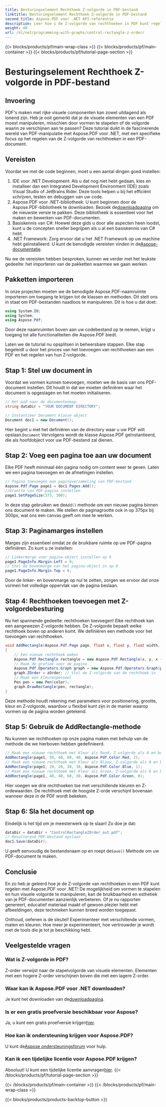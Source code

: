 ```yaml
---
title: Besturingselement Rechthoek Z-volgorde in PDF-bestand
linktitle: Besturingselement Rechthoek Z-volgorde in PDF-bestand
second_title: Aspose.PDF voor .NET API-referentie
description: Leer hoe u de Z-volgorde van rechthoeken in PDF kunt regelen met Aspose.PDF voor .NET in deze gedetailleerde stapsgewijze tutorial. Ideaal voor ontwikkelaars die PDF-documenten willen verbeteren.
weight: 40
url: /nl/net/programming-with-graphs/control-rectangle-z-order/
---
```


{{< blocks/products/pf/main-wrap-class >}}
{{< blocks/products/pf/main-container >}}
{{< blocks/products/pf/tutorial-page-section >}}

# Besturingselement Rechthoek Z-volgorde in PDF-bestand

## Invoering

PDF's maken met rijke visuele componenten kan zowel uitdagend als lonend zijn. Heb je ooit gemerkt dat je de visuele elementen van een PDF moest manipuleren, misschien door vormen te stapelen of de volgorde waarin ze verschijnen aan te passen? Deze tutorial duikt in de fascinerende wereld van PDF-manipulatie met Aspose.PDF voor .NET, met een specifieke focus op het regelen van de Z-volgorde van rechthoeken in een PDF-document. 

## Vereisten 

Voordat we met de code beginnen, moet u een aantal dingen goed instellen:

1. IDE voor .NET Development: Als u dat nog niet hebt gedaan, kies en installeer dan een Integrated Development Environment (IDE) zoals Visual Studio of JetBrains Rider. Deze tools helpen u bij het efficiënt schrijven, testen en debuggen van uw code.
2.  Aspose.PDF voor .NET-bibliotheek: U kunt beginnen door de Aspose.PDF-bibliotheek te downloaden. Bezoek de[downloadpagina](https://releases.aspose.com/pdf/net/) om de nieuwste versie te pakken. Deze bibliotheek is essentieel voor het maken en bewerken van PDF-documenten.
3. Basiskennis van C#: Hoewel deze gids u door alle aspecten heen loodst, kunt u de concepten sneller begrijpen als u al een basiskennis van C# hebt.
4.  .NET Framework: Zorg ervoor dat u het .NET Framework op uw machine hebt geïnstalleerd. U kunt de benodigde vereisten vinden in de[Aspose-documentatie](https://reference.aspose.com/pdf/net/).

Nu we de vereisten hebben besproken, kunnen we verder met het leukste gedeelte: het importeren van de pakketten waarmee we gaan werken.

## Pakketten importeren

In onze projecten moeten we de benodigde Aspose.PDF-naamruimte importeren om toegang te krijgen tot de klassen en methoden. Dit stelt ons in staat om PDF-bestanden naadloos te manipuleren. Dit is hoe u dat doet:

```csharp
using System.IO;
using System;
using Aspose.Pdf;
```

Door deze naamruimten boven aan uw codebestand op te nemen, krijgt u toegang tot alle functionaliteiten die Aspose.PDF biedt.

Laten we de tutorial nu opsplitsen in beheersbare stappen. Elke stap begeleidt u door het proces van het toevoegen van rechthoeken aan een PDF en het regelen van hun Z-volgorde.

## Stap 1: Stel uw document in

Voordat we vormen kunnen toevoegen, moeten we de basis van ons PDF-document instellen. Dit houdt in dat we moeten definiëren waar het document is opgeslagen en het moeten initialiseren.

```csharp
// Het pad naar de documentenmap.
string dataDir = "YOUR DOCUMENT DIRECTORY";

// Instantieer Document klasse object
Document doc1 = new Document();
```
 Hier begint u met het definiëren van de directory waar u uw PDF wilt opslaan.`Document` Vervolgens wordt de klasse Aspose.PDF geïnstantieerd, die als hoofdobject voor uw PDF-bestand zal dienen.

## Stap 2: Voeg een pagina toe aan uw document

Elke PDF heeft minimaal één pagina nodig om content weer te geven. Laten we een pagina toevoegen en de afmetingen instellen.

```csharp
// Pagina toevoegen aan paginaverzameling van PDF-bestand
Aspose.Pdf.Page page1 = doc1.Pages.Add();
//Grootte van PDF-pagina instellen
page1.SetPageSize(375, 300);
```
 In deze stap gebruiken we de`Add()` methode om een nieuwe pagina binnen ons document te maken. We stellen de paginagrootte ook in op 375px bij 300px, wat ons een canvas geeft om mee te werken.

## Stap 3: Paginamarges instellen 

Marges zijn essentieel omdat ze de bruikbare ruimte op uw PDF-pagina definiëren. Zo kunt u ze instellen:

```csharp
// Linkermarge voor pagina-object instellen op 0
page1.PageInfo.Margin.Left = 0;
// Stel de bovenmarge van het pagina-object in op 0
page1.PageInfo.Margin.Top = 0;
```
Door de linker- en bovenmarge op nul te zetten, zorgen we ervoor dat onze vormen het volledige oppervlak van de pagina beslaan.

## Stap 4: Rechthoeken toevoegen met Z-volgordebesturing

Nu het spannende gedeelte: rechthoeken toevoegen! Elke rechthoek kan een aangewezen Z-volgorde hebben. De Z-volgorde bepaalt welke rechthoek boven op anderen komt. We definiëren een methode voor het toevoegen van rechthoeken.

```csharp
void AddRectangle(Aspose.Pdf.Page page, float x, float y, float width, float height, Aspose.Pdf.Color color, int zOrder)
{
    // Een nieuwe rechthoek maken
    Aspose.Pdf.Rectangle rectangle = new Aspose.Pdf.Rectangle(x, y, x + width, y + height);
    // Maak de grafiek voor de pagina
    Aspose.Pdf.Operators.Graph graph = new Aspose.Pdf.Operators.Graph(page);
    graph.ZOrder = zOrder; // Stel de Z-volgorde van de rechthoek in
    // Maak een kleurenpenseel
    Pen pen = new Pen(color);
    graph.DrawRectangle(pen, rectangle);
}
```
Deze methode houdt rekening met parameters voor positionering, grootte, kleur en Z-volgorde, waardoor u flexibel kunt zijn in de manier waarop vormen op de pagina worden getekend.

## Stap 5: Gebruik de AddRectangle-methode

Nu kunnen we rechthoeken op onze pagina maken met behulp van de methode die we hierboven hebben gedefinieerd.

```csharp
// Maak een nieuwe rechthoek met Kleur als Rood, Z-volgorde als 0 en bepaalde afmetingen
AddRectangle(page1, 50, 40, 60, 40, Aspose.Pdf.Color.Red, 2);
// Maak een nieuwe rechthoek met Kleur als Blauw, Z-volgorde als 0 en bepaalde afmetingen
AddRectangle(page1, 20, 20, 30, 30, Aspose.Pdf.Color.Blue, 1);
// Maak een nieuwe rechthoek met Kleur als Groen, Z-volgorde als 0 en bepaalde afmetingen
AddRectangle(page1, 40, 40, 60, 30, Aspose.Pdf.Color.Green, 0);
```
Hier voegen we drie rechthoeken toe met verschillende kleuren en Z-ordewaarden. De rechthoek met de hoogste Z-orde verschijnt bovenaan wanneer deze in de PDF wordt bekeken.

## Stap 6: Sla het document op 

Eindelijk is het tijd om je meesterwerk op te slaan! Zo doe je dat:

```csharp
dataDir = dataDir + "ControlRectangleZOrder_out.pdf";
// Resulterend PDF-bestand opslaan
doc1.Save(dataDir);
```
 U geeft eenvoudig de bestandsnaam op en roept de`Save()` Methode om uw PDF-document te maken.

## Conclusie 

En zo heb je geleerd hoe je de Z-volgorde van rechthoeken in een PDF kunt regelen met Aspose.PDF voor .NET! De mogelijkheid om vormen te stapelen en hun visuele volgorde te manipuleren, kan de bruikbaarheid en esthetiek van je PDF-documenten aanzienlijk verbeteren. Of je nu rapporten genereert, educatief materiaal maakt of gewoon plezier hebt met afbeeldingen, deze technieken kunnen breed worden toegepast.

Onthoud, oefenen is de sleutel! Experimenteer met verschillende vormen, maten en kleuren. Hoe meer je experimenteert, hoe vertrouwder je wordt met de tools die je tot je beschikking hebt.

## Veelgestelde vragen

### Wat is Z-volgorde in PDF?
Z-order verwijst naar de stapelvolgorde van visuele elementen. Elementen met een hogere Z-order verschijnen boven die met een lagere Z-order.

### Waar kan ik Aspose.PDF voor .NET downloaden?
 Je kunt het downloaden van de[downloadpagina](https://releases.aspose.com/pdf/net/).

### Is er een gratis proefversie beschikbaar voor Aspose?
 Ja, u kunt een gratis proefversie krijgen[hier](https://releases.aspose.com/).

### Hoe kan ik ondersteuning krijgen voor Aspose.PDF?
 U kunt de[Aspose ondersteuningsforum](https://forum.aspose.com/c/pdf/10) voor hulp.

### Kan ik een tijdelijke licentie voor Aspose.PDF krijgen?
 Absoluut! U kunt een tijdelijke licentie aanvragen[hier](https://purchase.aspose.com/temporary-license/).
{{< /blocks/products/pf/tutorial-page-section >}}

{{< /blocks/products/pf/main-container >}}
{{< /blocks/products/pf/main-wrap-class >}}

{{< blocks/products/products-backtop-button >}}

